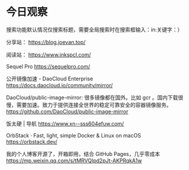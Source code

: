 # 今日观察

搜索功能默认情况仅搜索标题，需要全局搜索时在搜索框输入：in:关键字：）  

分享站： https://blog.joevan.top/  

阅读站： https://www.inkspcl.com/  

Sequel Pro  https://sequelpro.com/    

公开镜像加速 - DaoCloud Enterprise  https://docs.daocloud.io/community/mirror/    

DaoCloud/public-image-mirror: 很多镜像都在国外。比如 gcr 。国内下载很慢，需要加速。致力于提供连接全世界的稳定可靠安全的容器镜像服务。  https://github.com/DaoCloud/public-image-mirror    

饭太硬 | 导航  https://www.xn--sss604efuw.com/  

OrbStack · Fast, light, simple Docker & Linux on macOS  https://orbstack.dev/  

我的个人博客开源了，开箱即用，结合 GitHub Pages，几乎零成本  https://mp.weixin.qq.com/s/tMRVQIpd2pJt-AKPRqkA1w  
